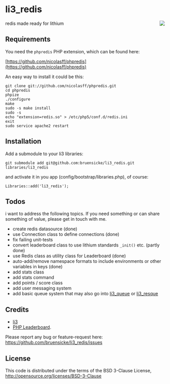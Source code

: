 # li3_redis

<img src="https://travis-ci.org/bruensicke/li3_redis.png?branch=master" align="right" />
redis made ready for lithium

## Requirements

You need the `phpredis` PHP extension, which can be found here:

[https://github.com/nicolasff/phpredis](https://github.com/nicolasff/phpredis)

An easy way to install it could be this:

	git clone git://github.com/nicolasff/phpredis.git
	cd phpredis
	phpize
	./configure
	make
	sudo -s make install
	sudo -s
	echo "extension=redis.so" > /etc/php5/conf.d/redis.ini
	exit
	sudo service apache2 restart

## Installation

Add a submodule to your li3 libraries:

	git submodule add git@github.com:bruensicke/li3_redis.git libraries/li3_redis

and activate it in you app (config/bootstrap/libraries.php), of course:

	Libraries::add('li3_redis');

## Todos

i want to address the following topics. If you need something or can share something of value, please get in touch with me.

- create redis datasource (done)
- use Connection class to define connections (done)
- fix failing unit-tests
- convert leaderboard class to use lithium standards `_init()` etc. (partly done)
- use Redis class as utility class for Leaderboard (done)
- auto-add/remove namespace formats to include environments or other variables in keys (done)
- add stats class
- add stats command
- add points / score class
- add user messaging system
- add basic queue system
  that may also go into [li3_queue](https://github.com/bruensicke/li3_queue) or [li3_resque](https://github.com/bruensicke/li3_resque.git)

## Credits

* [li3](http://www.lithify.me)
* [PHP Leaderboard](https://github.com/agoragames/php-leaderboard).

Please report any bug or feature-request here: https://github.com/bruensicke/li3_redis/issues

## License

This code is distributed under the terms of the BSD 3-Clause License, http://opensource.org/licenses/BSD-3-Clause

